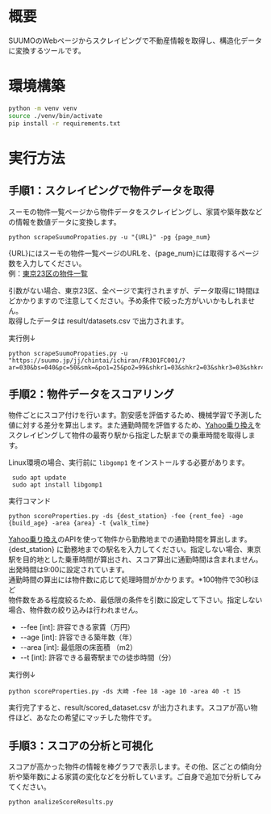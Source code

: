 # 概要
SUUMOのWebページからスクレイピングで不動産情報を取得し、構造化データに変換するツールです。

# 環境構築
```bash
python -m venv venv
source ./venv/bin/activate
pip install -r requirements.txt
```

# 実行方法
## 手順1：スクレイピングで物件データを取得
スーモの物件一覧ページから物件データをスクレイピングし、家賃や築年数などの情報を数値データに変換します。
```
python scrapeSuumoPropaties.py -u "{URL}" -pg {page_num}
```
{URL}にはスーモの物件一覧ページのURLを、{page_num}には取得するページ数を入力してください。  
例：[東京23区の物件一覧](https://suumo.jp/jj/chintai/ichiran/FR301FC001/?ar=030&bs=040&ta=13&sc=13101&sc=13102&sc=13103&sc=13104&sc=13105&sc=13113&sc=13106&sc=13107&sc=13108&sc=13118&sc=13121&sc=13122&sc=13123&sc=13109&sc=13110&sc=13111&sc=13112&sc=13114&sc=13115&sc=13120&sc=13116&sc=13117&sc=13119&cb=0.0&ct=9999999&mb=0&mt=9999999&et=9999999&cn=9999999&shkr1=03&shkr2=03&shkr3=03&shkr4=03&sngz=&po1=25&pc=50)  

引数がない場合、東京23区、全ページで実行されますが、データ取得に1時間ほどかかりますので注意してください。予め条件で絞った方がいいかもしれません。  
取得したデータは result/datasets.csv で出力されます。  

実行例↓
```
python scrapeSuumoPropaties.py -u "https://suumo.jp/jj/chintai/ichiran/FR301FC001/?ar=030&bs=040&pc=50&smk=&po1=25&po2=99&shkr1=03&shkr2=03&shkr3=03&shkr4=03&sc=13101&sc=13102&sc=13103&sc=13104&sc=13105&sc=13113&sc=13106&sc=13107&sc=13108&sc=13118&sc=13121&sc=13122&sc=13123&sc=13109&sc=13110&sc=13111&sc=13112&sc=13114&sc=13115&sc=13120&sc=13116&sc=13117&sc=13119&ta=13&cb=0.0&ct=20.0&md=03&md=04&md=05&md=06&md=07&md=08&md=09&md=10&md=11&md=12&md=13&md=14&et=20&mb=0&mt=9999999&cn=20&fw2="
```

## 手順2：物件データをスコアリング
物件ごとにスコア付けを行います。割安感を評価するため、機械学習で予測した値に対する差分を算出します。また通勤時間を評価するため、[Yahoo乗り換え](https://transit.yahoo.co.jp/)をスクレイピングして物件の最寄り駅から指定した駅までの乗車時間を取得します。

Linux環境の場合、実行前に `libgomp1` をインストールする必要があります。
```
 sudo apt update
 sudo apt install libgomp1
```
実行コマンド
```
python scoreProperties.py -ds {dest_station} -fee {rent_fee} -age {build_age} -area {area} -t {walk_time}
```
[Yahoo乗り換え](https://transit.yahoo.co.jp/)のAPIを使って物件から勤務地までの通勤時間を算出します。{dest_station} に勤務地までの駅名を入力してください。指定しない場合、東京駅を目的地とした乗車時間が算出され、スコア算出に通勤時間は含まれません。出発時間は9:00に設定されています。  
通勤時間の算出には物件数に応じて処理時間がかかります。*100物件で30秒ほど  
物件数をある程度絞るため、最低限の条件を引数に設定して下さい。指定しない場合、物件数の絞り込みは行われません。
* --fee [int]: 許容できる家賃（万円）
* --age [int]: 許容できる築年数（年）
* --area [int]: 最低限の床面積 （m2）
* --t [int]: 許容できる最寄駅までの徒歩時間（分）
  
実行例↓
```
python scoreProperties.py -ds 大崎 -fee 18 -age 10 -area 40 -t 15
```

実行完了すると、result/scored_dataset.csv が出力されます。スコアが高い物件ほど、あなたの希望にマッチした物件です。

## 手順3：スコアの分析と可視化
スコアが高かった物件の情報を棒グラフで表示します。その他、区ごとの傾向分析や築年数による家賃の変化などを分析しています。ご自身で追加で分析してみてください。
```
python analizeScoreResults.py
```


